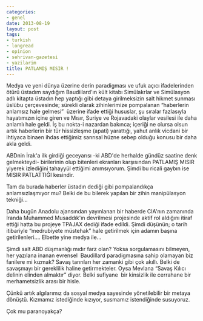 ```yaml
---
categories:
- genel
date: 2013-08-19
layout: post
tags:
- turkish
- longread
- opinion
- sehrivan-gazetesi
- yazilarim
title: PATLAMIŞ MISIR !
---
```


  

Medya ve yeni dünya üzerine derin paradigması ve ufuk açıcı ifadelerinden ötürü üstadım saydığım Baudiilard'ın kült kitabı Simülakrlar ve Simülasyon adlı kitapta üstadın hep yaptığı gibi detaya girilmeksizin salt hikmet sunması üslübu çerçevesinde; sürekli olarak zihinlerimize pompalanan “haberlerin anlamsız hale gelmesi”  üzerine ifade ettiği hususlar, şu sıralar fazlasıyla hayatımızın içine giren ve Mısır, Suriye ve Rojavadaki olaylar vesilesi ile daha anlamlı hale geldi. İş bu nokta-i nazardan bakınca; içeriği ne olursa olsun artık haberlerin bir tür hissizleşme (apati) yarattığı, yahut anlık vicdani bir ihtiyaca binaen ihdas ettiğimiz sanrısal hüzne sebep olduğu konusu bir daha akla geldi.  

  

ABDnin İrak'a ilk girdiği geceyarısı -ki ABD'de herhalde gündüz saatine denk gelmekteydi- birilerinin olup bitenleri ekranları karşısından PATLAMIŞ MISIR yiyerek izlediğini tahayyül ettiğimi anımsıyorum. Şimdi bu ricali gaybın ise MISIR PATLATTIĞI kesindir. 

  

Tam da burada haberler üstadın dediği gibi pompalandıkça anlamsızlaşmıyor mu? Belki de bu bilerek yapılan bir zihin manipülasyon tekniği…

  

Daha bugün Anadolu ajansından yayınlanan bir haberde CIA'nın zamanında İranda Muhammed Musaddık'ın devrilmesi projesinde aktif rol aldığını itiraf ettiği hatta bu projeye TPAJAX dediği ifade edildi. Şimdi düşünün; o tarih itibariyle “medrubiyete müstehak” hale getirilmek için adamın başına getirilenleri…. Elbette yine medya ile… 

  

Şimdi salt ABD düşmanlığı mıdır farz olan? Yoksa sorgulamasını bilmeyen, her yazılana inanan evrensel  Baudillard paradigmasına sahip olamayan biz fanilere mi kızmak? Savaş tanrıları her zamanki gibi çok akıllı. Belki de savaşmayı bir gereklilik haline getirmekteler. Oysa Mevlana “Savaş Kılıcı delinin elinden almaktır” diyor. Belki sufiyane  bir kinsizlik ile cerrahane bir merhametsizlik arası bir hisle. 

  

Çünkü artık algılarımız da sosyal medya sayesinde yönetilebilir bir metaya dönüştü. Kızmamız istediğinde kızıyor, susmamız istendiğinde susuyoruz. 

  

Çok mu paranoyakça?
